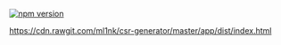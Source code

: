 [![npm version](https://badge.fury.io/js/csr-generator.svg)](https://badge.fury.io/js/csr-generator)

https://cdn.rawgit.com/ml1nk/csr-generator/master/app/dist/index.html
